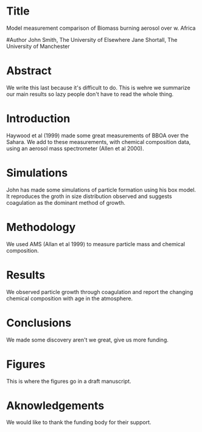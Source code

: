 # Title
Model measurement comparison of Biomass burning aerosol over w. Africa


#Author
John Smith, The University of Elsewhere
Jane Shortall, The University of Manchester

# Abstract
We write this last because it's difficult to do. This is wehre we summarize our main results so lazy people don't have to read the whole thing. 

# Introduction
Haywood et al (1999) made some great measurements of BBOA over the Sahara.
We add to these measurements, with chemical composition data, using an aerosol mass spectrometer (Allen et al 2000).

# Simulations
John has made some simulations of particle formation using his box model. It reproduces the groth in size distribution observed and suggests coagulation as the dominant method of growth.

# Methodology
We used AMS (Allan et al 1999) to measure particle mass and chemical composition.

# Results
We observed particle growth through coagulation and report the changing chemical composition with age in the atmosphere. 

# Conclusions 
We made some discovery aren't we great, give us more funding.

# Figures
This is where the figures go in a draft manuscript.

# Aknowledgements
We would like to thank the funding body for their support.